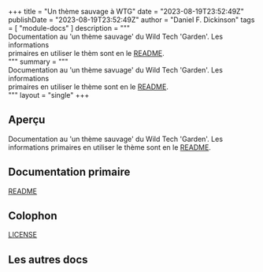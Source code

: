 +++
title = "Un thème sauvage à WTG"
date = "2023-08-19T23:52:49Z"
publishDate = "2023-08-19T23:52:49Z"
author = "Daniel F. Dickinson"
tags = [
	"module-docs"
]
description = """\
Documentation au 'un thème sauvage' du Wild Tech 'Garden'. Les informations \
primaires en utiliser le thèm sont en le [README](README.fr.md). \
"""
summary = """\
Documentation au 'un thème savuage' du Wild Tech 'Garden'. Les informations \
primaires en utiliser le thème sont en le [README](README.fr.md). \
"""
layout = "single"
+++

## Aperçu

Documentation au 'un thème sauvage' du Wild Tech 'Garden'. Les informations
primaires en utiliser le thème sont en le [README](README.fr.md).

## Documentation primaire

[README](README.fr.md)  

## Colophon

[LICENSE](LICENSE)

## Les autres docs
